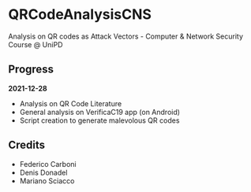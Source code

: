 # QRCodeAnalysisCNS

Analysis on QR codes as Attack Vectors - Computer &amp; Network Security Course @ UniPD


## Progress


**2021-12-28**

- Analysis on QR Code Literature
- General analysis on VerificaC19 app (on Android)
- Script creation to generate malevolous QR codes

## Credits

- Federico Carboni
- Denis Donadel
- Mariano Sciacco